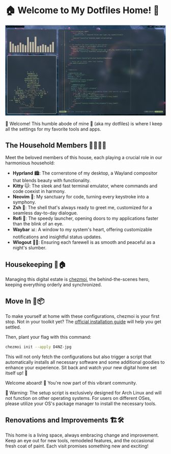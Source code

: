 # 🏠 Welcome to My Dotfiles Home! 🌟

![Screenshot](screenshots/desktop.png)

👋 Welcome! This humble abode of mine 🚪 (aka my dotfiles) is where I keep all the settings for my favorite tools and apps.

## The Household Members 🧑‍🤝‍🧑🔧

Meet the beloved members of this house, each playing a crucial role in our harmonious household:

- **Hyprland** 🏙️: The cornerstone of my desktop, a Wayland compositor that blends beauty with functionality.
- **Kitty** 🐱: The sleek and fast terminal emulator, where commands and code coexist in harmony.
- **Neovim** 📝: My sanctuary for code, turning every keystroke into a symphony.
- **Zsh** 🐚: The shell that's always ready to greet me, customized for a seamless day-to-day dialogue.
- **Rofi** 🚀: The speedy launcher, opening doors to my applications faster than the blink of an eye.
- **Waybar** 📊: A window to my system's heart, offering customizable notifications and insightful status updates.
- **Wlogout** 🚪🌌: Ensuring each farewell is as smooth and peaceful as a night's slumber.

## Housekeeping 🧹🏠

Managing this digital estate is [chezmoi](https://github.com/twpayne/chezmoi), the behind-the-scenes hero, keeping everything orderly and synchronized.

## Move In 🚚📦

To make yourself at home with these configurations, chezmoi is your first stop. Not in your toolkit yet? The [official installation guide](https://www.chezmoi.io/install) will help you get settled.

Then, plant your flag with this command:

```bash
chezmoi init --apply D4NZ-jpg
```

This will not only fetch the configurations but also trigger a script that automatically installs all necessary software and some additional goodies to enhance your experience. Sit back and watch your new digital home set itself up! 🌟

Welcome aboard! 🎉 You're now part of this vibrant community.

🚨 Warning: The setup script is exclusively designed for Arch Linux and will not function on other operating systems. For users on different OSes, please utilize your OS's package manager to install the necessary tools.

## Renovations and Improvements 🏗️🛠️

This home is a living space, always embracing change and improvement. Keep an eye out for new tools, remodeled features, and the occasional fresh coat of paint. Each visit promises something new and exciting!
